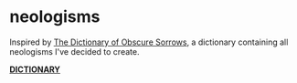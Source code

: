# neologisms
Inspired by [The Dictionary of Obscure Sorrows](https://ia803206.us.archive.org/26/items/the-dictionary-of-obscure-sorrows/The%20Dictionary%20of%20Obscure%20Sorrows.pdf), a dictionary containing all neologisms I've decided to create.

**[DICTIONARY](./dictionary.md)**
